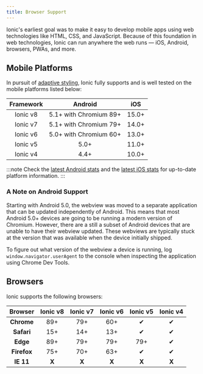```yaml
---
title: Browser Support
---
```


<head>
  <title>Mobile Browser Support to Run Ionic Apps Anywhere</title>
  <meta
    name="description"
    content="Due to a foundation in web technologies, Ionic mobile apps can run anywhere the web runs — iOS, Android, browsers, PWAs, and more. Learn about browser support."
  />
</head>

Ionic's earliest goal was to make it easy to develop mobile apps using web technologies like HTML, CSS, and JavaScript. Because of this foundation in web technologies, Ionic can run anywhere the web runs — iOS, Android, browsers, PWAs, and more.

## Mobile Platforms

In pursuit of [adaptive styling](../core-concepts/fundamentals.md#adaptive-styling), Ionic fully supports and is well tested on the mobile platforms listed below:

| Framework |        Android         |  iOS  |
| :-------: | :--------------------: | :---: |
| Ionic v8  | 5.1+ with Chromium 89+ | 15.0+ |
| Ionic v7  | 5.1+ with Chromium 79+ | 14.0+ |
| Ionic v6  | 5.0+ with Chromium 60+ | 13.0+ |
| Ionic v5  |          5.0+          | 11.0+ |
| Ionic v4  |          4.4+          | 10.0+ |

:::note
Check the [latest Android stats](https://developer.android.com/about/dashboards/) and the [latest iOS stats](https://developer.apple.com/support/app-store/) for up-to-date platform information.
:::

### A Note on Android Support

Starting with Android 5.0, the webview was moved to a separate application that can be updated independently of Android. This means that most Android 5.0+ devices are going to be running a modern version of Chromium. However, there are a still a subset of Android devices that are unable to have their webview updated. These webviews are typically stuck at the version that was available when the device initially shipped.

To figure out what version of the webview a device is running, log `window.navigator.userAgent` to the console when inspecting the application using Chrome Dev Tools.

## Browsers

Ionic supports the following browsers:

|   Browser   | Ionic v8 | Ionic v7 | Ionic v6 | Ionic v5 | Ionic v4 |
| :---------: | :------: | :------: | :------: | :------: | :------: |
| **Chrome**  |   89+    |   79+    |   60+    |    ✔    |    ✔    |
| **Safari**  |   15+    |   14+    |   13+    |    ✔    |    ✔    |
|  **Edge**   |   89+    |   79+    |   79+    |   79+    |    ✔    |
| **Firefox** |   75+    |   70+    |   63+    |    ✔    |    ✔    |
|  **IE 11**  |  **X**   |  **X**   |  **X**   |  **X**   |  **X**   |
